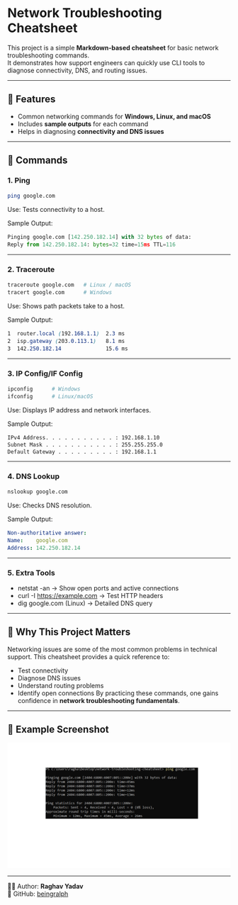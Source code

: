 # Network Troubleshooting Cheatsheet

This project is a simple **Markdown-based cheatsheet** for basic network troubleshooting commands.  
It demonstrates how support engineers can quickly use CLI tools to diagnose connectivity, DNS, and routing issues.  

---

## 🔹 Features
- Common networking commands for **Windows, Linux, and macOS**  
- Includes **sample outputs** for each command  
- Helps in diagnosing **connectivity and DNS issues**  

---

## 🔹 Commands

### 1. Ping
```bash
ping google.com
```

Use: Tests connectivity to a host.

Sample Output:
```Python
Pinging google.com [142.250.182.14] with 32 bytes of data:
Reply from 142.250.182.14: bytes=32 time=15ms TTL=116
```

---

### 2. Traceroute
```bash
traceroute google.com   # Linux / macOS
tracert google.com      # Windows
```
Use: Shows path packets take to a host.

Sample Output:
```scss
1  router.local (192.168.1.1)  2.3 ms
2  isp.gateway (203.0.113.1)   8.1 ms
3  142.250.182.14              15.6 ms
```

---

### 3. IP Config/IF Config
```bash
ipconfig      # Windows
ifconfig      # Linux/macOS
```
Use: Displays IP address and network interfaces.

Sample Output:
```nginx
IPv4 Address. . . . . . . . . . . : 192.168.1.10
Subnet Mask . . . . . . . . . . . : 255.255.255.0
Default Gateway . . . . . . . . . : 192.168.1.1
```

---

### 4. DNS Lookup
```bash
nslookup google.com
```
Use: Checks DNS resolution.

Sample Output:
```yaml
Non-authoritative answer:
Name:    google.com
Address: 142.250.182.14
```

---

### 5. Extra Tools
-  netstat -an → Show open ports and active connections
-  curl -I https://example.com → Test HTTP headers
-  dig google.com (Linux) → Detailed DNS query

---

## 🔹 Why This Project Matters
Networking issues are some of the most common problems in technical support.
This cheatsheet provides a quick reference to:
- Test connectivity
-  Diagnose DNS issues
-  Understand routing problems
-  Identify open connections
By practicing these commands, one gains confidence in **network troubleshooting fundamentals**.

---

## 🔹 Example Screenshot

![Network Troubleshooting Cheatsheet](screenshot.png)

---

👨‍💻 Author: **Raghav Yadav**  
📌 GitHub: [beingralph](https://github.com/beingralph)
